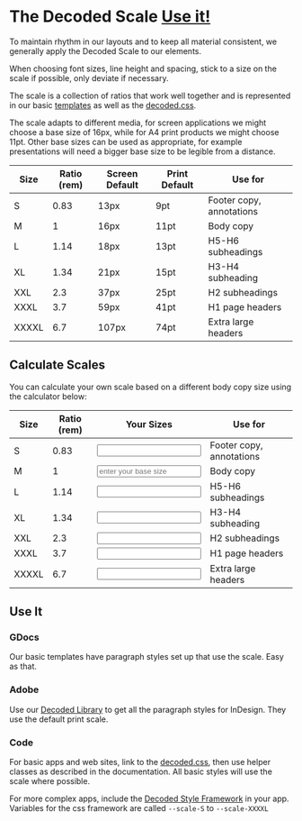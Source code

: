 # The Decoded Scale [Use it!](#use-it)

To maintain rhythm in our layouts and to keep all material consistent, we generally apply the Decoded Scale to our elements.

When choosing font sizes, line height and spacing, stick to a size on the scale if possible, only deviate if necessary.

The scale is a collection of ratios that work well together and is represented in our basic [templates](/pages/templates) as well as the [decoded.css](/pages/how-to/basic-css).

The scale adapts to different media, for screen applications we might choose a base size of 16px, while for A4 print products we might choose 11pt. Other base sizes can be used as appropriate, for example presentations will need a bigger base size to be legible from a distance.

Size | Ratio (rem) | Screen Default | Print Default | Use for
-----|-------------|----------------|---------------|--------
S    |0.83		     |13px            |9pt           | Footer copy, annotations
M    |1	           |16px		        |11pt           | Body copy
L    |1.14	    	 |18px        	  |13pt           | H5-H6 subheadings
XL   |1.34	       |21px           	|15pt           | H3-H4 subheading
XXL  |2.3	         |37px 	          |25pt           | H2 subheadings
XXXL |3.7          |59px            |41pt           | H1 page headers
XXXXL|6.7          |107px           |74pt           | Extra large headers


## Calculate Scales

You can calculate your own scale based on a different body copy size using the calculator below:

Size | Ratio (rem) |Your Sizes| Use for
-----|-------------|----------|--------
S    |0.83		     |<input class="ratio-calculator" type="number" data-ratio=".83" id="ratio-calculator-S" readonly>| Footer copy, annotations
M    |1	           |<input class="ratio-calculator" type="number" data-ratio="1" id="ratio-calculator-M" placeholder="enter your base size">| Body copy
L    |1.14	    	 |<input class="ratio-calculator" type="number" data-ratio="1.14" id="ratio-calculator-L" readonly>| H5-H6 subheadings
XL   |1.34	       |<input class="ratio-calculator" type="number" data-ratio="1.34" id="ratio-calculator-XL" readonly>| H3-H4 subheading
XXL  |2.3	         |<input class="ratio-calculator" type="number" data-ratio="2.3" id="ratio-calculator-XXL" readonly>| H2 subheadings
XXXL |3.7		       |<input class="ratio-calculator" type="number" data-ratio="3.7" id="ratio-calculator-XXXL" readonly>| H1 page headers
XXXXL|6.7		       |<input class="ratio-calculator" type="number" data-ratio="6.7" id="ratio-calculator-XXXXL" readonly>| Extra large headers

<script type="text/javascript" src="https://cdnjs.cloudflare.com/ajax/libs/zepto/1.1.6/zepto.min.js"></script>
<script>
function isNumber(n) {
  return !isNaN(parseFloat(n)) && isFinite(n);
}

$(function(){
  $("#ratio-calculator-M").on("keyup",function(e){
    var base = e.target.value;
    if(isNumber(base)){
      $(".ratio-calculator").each(function(){
        $(this).val(Math.round(base*$(this).data("ratio"),0));
      });
    }
  });
});
</script>




## Use It

### GDocs

Our basic templates have paragraph styles set up that use the scale. Easy as that.

### Adobe

Use our [Decoded Library](http://adobe.ly/1Lst3EU) to get all the paragraph styles for InDesign.
They use the default print scale.

### Code

For basic apps and web sites, link to the [decoded.css](/pages/how-to/basic-css), then use helper classes as described in the documentation.
All basic styles will use the scale where possible.

For more complex apps, include the [Decoded Style Framework](/pages/how-to/style-framework) in your app.
Variables for the css framework are called `--scale-S` to `--scale-XXXXL`
